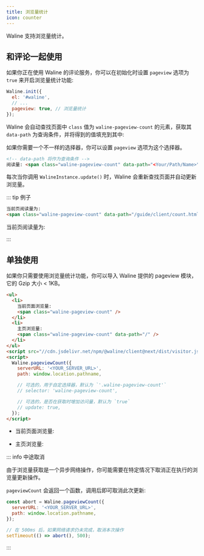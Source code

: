 ```yaml
---
title: 浏览量统计
icon: counter
---
```


Waline 支持浏览量统计。

<!-- more -->

## 和评论一起使用

如果你正在使用 Waline 的评论服务，你可以在初始化时设置 `pageview` 选项为 `true` 来开启浏览量统计功能:

```js
Waline.init({
  el: '#waline',
  // ...
  pageview: true, // 浏览量统计
});
```

Waline 会自动查找页面中 `class` 值为 `waline-pageview-count` 的元素，获取其 `data-path` 为查询条件，并将得到的值填充到其中:

如果你需要一个不一样的选择器，你可以设置 `pageview` 选项为这个选择器。

```html
<!-- data-path 将作为查询条件 -->
阅读量: <span class="waline-pageview-count" data-path="<Your/Path/Name>" />
```

每次当你调用 `WalineInstance.update()` 时，Waline 会重新查找页面并自动更新浏览量。

::: tip 例子

```html
当前页阅读量为:
<span class="waline-pageview-count" data-path="/guide/client/count.html" />
```

当前页阅读量为:
<span class="waline-pageview-count" data-path="/guide/client/count.html" />

:::

## 单独使用

如果你只需要使用浏览量统计功能，你可以导入 Waline 提供的 pageview 模块，它的 Gzip 大小 < 1KB。

```html
<ul>
  <li>
    当前页面浏览量:
    <span class="waline-pageview-count" />
  </li>
  <li>
    主页浏览量:
    <span class="waline-pageview-count" data-path="/" />
  </li>
</ul>
<script src="//cdn.jsdelivr.net/npm/@waline/client@next/dist/visitor.js"></script>
<script>
  Waline.pageviewCount({
    serverURL: '<YOUR_SERVER_URL>',
    path: window.location.pathname,

    // 可选的，用于自定选择器，默认为 `'.waline-pageview-count'`
    // selector: 'waline-pageview-count',

    // 可选的，是否在获取时增加访问量，默认为 `true`
    // update: true,
  });
</script>
```

- 当前页面浏览量: <span class="waline-pageview-count" />

- 主页浏览量: <span class="waline-pageview-count" data-path="/" />

::: info 中途取消

由于浏览量获取是一个异步网络操作，你可能需要在特定情况下取消正在执行的浏览量更新操作。

`pageviewCount` 会返回一个函数，调用后即可取消此次更新:

```js
const abort = Waline.pageviewCount({
  serverURL: '<YOUR_SERVER_URL>',
  path: window.location.pathname,
});

// 在 500ms 后，如果网络请求仍未完成，取消本次操作
setTimeout(() => abort(), 500);
```

:::
